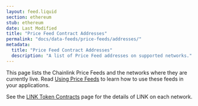 ```yaml
---
layout: feed.liquid
section: ethereum
stub: ethereum
date: Last Modified
title: "Price Feed Contract Addresses"
permalink: "docs/data-feeds/price-feeds/addresses/"
metadata:
  title: "Price Feed Contract Addresses"
  description: "A list of Price Feed addresses on supported networks."
---
```


This page lists the Chainlink Price Feeds and the networks where they are currently live. Read [Using Price Feeds](/docs/data-feeds/price-feeds/) to learn how to use these feeds in your applications.

See the [LINK Token Contracts](/docs/link-token-contracts/) page for the details of LINK on each network.
